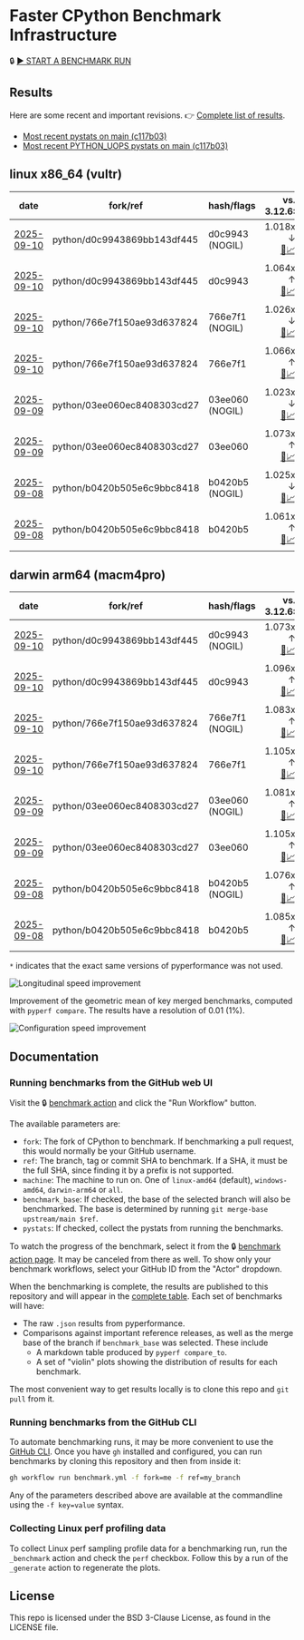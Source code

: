 # Faster CPython Benchmark Infrastructure

🔒 [▶️ START A BENCHMARK RUN](../../actions/workflows/benchmark.yml)

## Results

Here are some recent and important revisions. 👉 [Complete list of results](RESULTS.md).

<!-- START table -->
- [Most recent  pystats on main (c117b03)](results/bm-20250906-3.15.0a0-c117b03/bm-20250906-vultr-x86_64-python-c117b033856ab7873972-3.15.0a0-c117b03-pystats.md)
- [Most recent PYTHON_UOPS pystats on main (c117b03)](results/bm-20250906-3.15.0a0-c117b03-PYTHON_UOPS/bm-20250906-vultr-x86_64-python-c117b033856ab7873972-3.15.0a0-c117b03-pystats.md)

## linux x86_64 (vultr)
| date | fork/ref | hash/flags | vs. 3.12.6: | vs. 3.13.0rc2: | vs. base: |
| --- | --- | --- | ---: | ---: | ---: |
| [2025-09-10](results/bm-20250910-3.15.0a0-d0c9943-NOGIL) | python/d0c9943869bb143df445 | d0c9943 (NOGIL) | 1.018x ↓<br>[📄](results/bm-20250910-3.15.0a0-d0c9943-NOGIL/bm-20250910-vultr-x86_64-python-d0c9943869bb143df445-3.15.0a0-d0c9943-vs-3.12.6.md)[📈](results/bm-20250910-3.15.0a0-d0c9943-NOGIL/bm-20250910-vultr-x86_64-python-d0c9943869bb143df445-3.15.0a0-d0c9943-vs-3.12.6.svg) | 1.051x ↓<br>[📄](results/bm-20250910-3.15.0a0-d0c9943-NOGIL/bm-20250910-vultr-x86_64-python-d0c9943869bb143df445-3.15.0a0-d0c9943-vs-3.13.0rc2.md)[📈](results/bm-20250910-3.15.0a0-d0c9943-NOGIL/bm-20250910-vultr-x86_64-python-d0c9943869bb143df445-3.15.0a0-d0c9943-vs-3.13.0rc2.svg) | 1.084x ↓<br>[📄](results/bm-20250910-3.15.0a0-d0c9943-NOGIL/bm-20250910-vultr-x86_64-python-d0c9943869bb143df445-3.15.0a0-d0c9943-vs-base.md)[📈](results/bm-20250910-3.15.0a0-d0c9943-NOGIL/bm-20250910-vultr-x86_64-python-d0c9943869bb143df445-3.15.0a0-d0c9943-vs-base.svg)[🧠](results/bm-20250910-3.15.0a0-d0c9943-NOGIL/bm-20250910-vultr-x86_64-python-d0c9943869bb143df445-3.15.0a0-d0c9943-vs-base-mem.svg) |
| [2025-09-10](results/bm-20250910-3.15.0a0-d0c9943) | python/d0c9943869bb143df445 | d0c9943 | 1.064x ↑<br>[📄](results/bm-20250910-3.15.0a0-d0c9943/bm-20250910-vultr-x86_64-python-d0c9943869bb143df445-3.15.0a0-d0c9943-vs-3.12.6.md)[📈](results/bm-20250910-3.15.0a0-d0c9943/bm-20250910-vultr-x86_64-python-d0c9943869bb143df445-3.15.0a0-d0c9943-vs-3.12.6.svg) | 1.028x ↑<br>[📄](results/bm-20250910-3.15.0a0-d0c9943/bm-20250910-vultr-x86_64-python-d0c9943869bb143df445-3.15.0a0-d0c9943-vs-3.13.0rc2.md)[📈](results/bm-20250910-3.15.0a0-d0c9943/bm-20250910-vultr-x86_64-python-d0c9943869bb143df445-3.15.0a0-d0c9943-vs-3.13.0rc2.svg) |  |
| [2025-09-10](results/bm-20250910-3.15.0a0-766e7f1-NOGIL) | python/766e7f150ae93d637824 | 766e7f1 (NOGIL) | 1.026x ↓<br>[📄](results/bm-20250910-3.15.0a0-766e7f1-NOGIL/bm-20250910-vultr-x86_64-python-766e7f150ae93d637824-3.15.0a0-766e7f1-vs-3.12.6.md)[📈](results/bm-20250910-3.15.0a0-766e7f1-NOGIL/bm-20250910-vultr-x86_64-python-766e7f150ae93d637824-3.15.0a0-766e7f1-vs-3.12.6.svg) | 1.059x ↓<br>[📄](results/bm-20250910-3.15.0a0-766e7f1-NOGIL/bm-20250910-vultr-x86_64-python-766e7f150ae93d637824-3.15.0a0-766e7f1-vs-3.13.0rc2.md)[📈](results/bm-20250910-3.15.0a0-766e7f1-NOGIL/bm-20250910-vultr-x86_64-python-766e7f150ae93d637824-3.15.0a0-766e7f1-vs-3.13.0rc2.svg) | 1.092x ↓<br>[📄](results/bm-20250910-3.15.0a0-766e7f1-NOGIL/bm-20250910-vultr-x86_64-python-766e7f150ae93d637824-3.15.0a0-766e7f1-vs-base.md)[📈](results/bm-20250910-3.15.0a0-766e7f1-NOGIL/bm-20250910-vultr-x86_64-python-766e7f150ae93d637824-3.15.0a0-766e7f1-vs-base.svg)[🧠](results/bm-20250910-3.15.0a0-766e7f1-NOGIL/bm-20250910-vultr-x86_64-python-766e7f150ae93d637824-3.15.0a0-766e7f1-vs-base-mem.svg) |
| [2025-09-10](results/bm-20250910-3.15.0a0-766e7f1) | python/766e7f150ae93d637824 | 766e7f1 | 1.066x ↑<br>[📄](results/bm-20250910-3.15.0a0-766e7f1/bm-20250910-vultr-x86_64-python-766e7f150ae93d637824-3.15.0a0-766e7f1-vs-3.12.6.md)[📈](results/bm-20250910-3.15.0a0-766e7f1/bm-20250910-vultr-x86_64-python-766e7f150ae93d637824-3.15.0a0-766e7f1-vs-3.12.6.svg) | 1.030x ↑<br>[📄](results/bm-20250910-3.15.0a0-766e7f1/bm-20250910-vultr-x86_64-python-766e7f150ae93d637824-3.15.0a0-766e7f1-vs-3.13.0rc2.md)[📈](results/bm-20250910-3.15.0a0-766e7f1/bm-20250910-vultr-x86_64-python-766e7f150ae93d637824-3.15.0a0-766e7f1-vs-3.13.0rc2.svg) |  |
| [2025-09-09](results/bm-20250909-3.15.0a0-03ee060-NOGIL) | python/03ee060ec8408303cd27 | 03ee060 (NOGIL) | 1.023x ↓<br>[📄](results/bm-20250909-3.15.0a0-03ee060-NOGIL/bm-20250909-vultr-x86_64-python-03ee060ec8408303cd27-3.15.0a0-03ee060-vs-3.12.6.md)[📈](results/bm-20250909-3.15.0a0-03ee060-NOGIL/bm-20250909-vultr-x86_64-python-03ee060ec8408303cd27-3.15.0a0-03ee060-vs-3.12.6.svg) | 1.056x ↓<br>[📄](results/bm-20250909-3.15.0a0-03ee060-NOGIL/bm-20250909-vultr-x86_64-python-03ee060ec8408303cd27-3.15.0a0-03ee060-vs-3.13.0rc2.md)[📈](results/bm-20250909-3.15.0a0-03ee060-NOGIL/bm-20250909-vultr-x86_64-python-03ee060ec8408303cd27-3.15.0a0-03ee060-vs-3.13.0rc2.svg) | 1.095x ↓<br>[📄](results/bm-20250909-3.15.0a0-03ee060-NOGIL/bm-20250909-vultr-x86_64-python-03ee060ec8408303cd27-3.15.0a0-03ee060-vs-base.md)[📈](results/bm-20250909-3.15.0a0-03ee060-NOGIL/bm-20250909-vultr-x86_64-python-03ee060ec8408303cd27-3.15.0a0-03ee060-vs-base.svg)[🧠](results/bm-20250909-3.15.0a0-03ee060-NOGIL/bm-20250909-vultr-x86_64-python-03ee060ec8408303cd27-3.15.0a0-03ee060-vs-base-mem.svg) |
| [2025-09-09](results/bm-20250909-3.15.0a0-03ee060) | python/03ee060ec8408303cd27 | 03ee060 | 1.073x ↑<br>[📄](results/bm-20250909-3.15.0a0-03ee060/bm-20250909-vultr-x86_64-python-03ee060ec8408303cd27-3.15.0a0-03ee060-vs-3.12.6.md)[📈](results/bm-20250909-3.15.0a0-03ee060/bm-20250909-vultr-x86_64-python-03ee060ec8408303cd27-3.15.0a0-03ee060-vs-3.12.6.svg) | 1.038x ↑<br>[📄](results/bm-20250909-3.15.0a0-03ee060/bm-20250909-vultr-x86_64-python-03ee060ec8408303cd27-3.15.0a0-03ee060-vs-3.13.0rc2.md)[📈](results/bm-20250909-3.15.0a0-03ee060/bm-20250909-vultr-x86_64-python-03ee060ec8408303cd27-3.15.0a0-03ee060-vs-3.13.0rc2.svg) |  |
| [2025-09-08](results/bm-20250908-3.15.0a0-b0420b5-NOGIL) | python/b0420b505e6c9bbc8418 | b0420b5 (NOGIL) | 1.025x ↓<br>[📄](results/bm-20250908-3.15.0a0-b0420b5-NOGIL/bm-20250908-vultr-x86_64-python-b0420b505e6c9bbc8418-3.15.0a0-b0420b5-vs-3.12.6.md)[📈](results/bm-20250908-3.15.0a0-b0420b5-NOGIL/bm-20250908-vultr-x86_64-python-b0420b505e6c9bbc8418-3.15.0a0-b0420b5-vs-3.12.6.svg) | 1.058x ↓<br>[📄](results/bm-20250908-3.15.0a0-b0420b5-NOGIL/bm-20250908-vultr-x86_64-python-b0420b505e6c9bbc8418-3.15.0a0-b0420b5-vs-3.13.0rc2.md)[📈](results/bm-20250908-3.15.0a0-b0420b5-NOGIL/bm-20250908-vultr-x86_64-python-b0420b505e6c9bbc8418-3.15.0a0-b0420b5-vs-3.13.0rc2.svg) | 1.088x ↓<br>[📄](results/bm-20250908-3.15.0a0-b0420b5-NOGIL/bm-20250908-vultr-x86_64-python-b0420b505e6c9bbc8418-3.15.0a0-b0420b5-vs-base.md)[📈](results/bm-20250908-3.15.0a0-b0420b5-NOGIL/bm-20250908-vultr-x86_64-python-b0420b505e6c9bbc8418-3.15.0a0-b0420b5-vs-base.svg)[🧠](results/bm-20250908-3.15.0a0-b0420b5-NOGIL/bm-20250908-vultr-x86_64-python-b0420b505e6c9bbc8418-3.15.0a0-b0420b5-vs-base-mem.svg) |
| [2025-09-08](results/bm-20250908-3.15.0a0-b0420b5) | python/b0420b505e6c9bbc8418 | b0420b5 | 1.061x ↑<br>[📄](results/bm-20250908-3.15.0a0-b0420b5/bm-20250908-vultr-x86_64-python-b0420b505e6c9bbc8418-3.15.0a0-b0420b5-vs-3.12.6.md)[📈](results/bm-20250908-3.15.0a0-b0420b5/bm-20250908-vultr-x86_64-python-b0420b505e6c9bbc8418-3.15.0a0-b0420b5-vs-3.12.6.svg) | 1.026x ↑<br>[📄](results/bm-20250908-3.15.0a0-b0420b5/bm-20250908-vultr-x86_64-python-b0420b505e6c9bbc8418-3.15.0a0-b0420b5-vs-3.13.0rc2.md)[📈](results/bm-20250908-3.15.0a0-b0420b5/bm-20250908-vultr-x86_64-python-b0420b505e6c9bbc8418-3.15.0a0-b0420b5-vs-3.13.0rc2.svg) |  |

## darwin arm64 (macm4pro)
| date | fork/ref | hash/flags | vs. 3.12.6: | vs. 3.13.0rc2: | vs. base: |
| --- | --- | --- | ---: | ---: | ---: |
| [2025-09-10](results/bm-20250910-3.15.0a0-d0c9943-NOGIL) | python/d0c9943869bb143df445 | d0c9943 (NOGIL) | 1.073x ↑<br>[📄](results/bm-20250910-3.15.0a0-d0c9943-NOGIL/bm-20250910-macm4pro-arm64-python-d0c9943869bb143df445-3.15.0a0-d0c9943-vs-3.12.6.md)[📈](results/bm-20250910-3.15.0a0-d0c9943-NOGIL/bm-20250910-macm4pro-arm64-python-d0c9943869bb143df445-3.15.0a0-d0c9943-vs-3.12.6.svg) | 1.004x ↓<br>[📄](results/bm-20250910-3.15.0a0-d0c9943-NOGIL/bm-20250910-macm4pro-arm64-python-d0c9943869bb143df445-3.15.0a0-d0c9943-vs-3.13.0rc2.md)[📈](results/bm-20250910-3.15.0a0-d0c9943-NOGIL/bm-20250910-macm4pro-arm64-python-d0c9943869bb143df445-3.15.0a0-d0c9943-vs-3.13.0rc2.svg) | 1.022x ↓<br>[📄](results/bm-20250910-3.15.0a0-d0c9943-NOGIL/bm-20250910-macm4pro-arm64-python-d0c9943869bb143df445-3.15.0a0-d0c9943-vs-base.md)[📈](results/bm-20250910-3.15.0a0-d0c9943-NOGIL/bm-20250910-macm4pro-arm64-python-d0c9943869bb143df445-3.15.0a0-d0c9943-vs-base.svg)[🧠](results/bm-20250910-3.15.0a0-d0c9943-NOGIL/bm-20250910-macm4pro-arm64-python-d0c9943869bb143df445-3.15.0a0-d0c9943-vs-base-mem.svg) |
| [2025-09-10](results/bm-20250910-3.15.0a0-d0c9943) | python/d0c9943869bb143df445 | d0c9943 | 1.096x ↑<br>[📄](results/bm-20250910-3.15.0a0-d0c9943/bm-20250910-macm4pro-arm64-python-d0c9943869bb143df445-3.15.0a0-d0c9943-vs-3.12.6.md)[📈](results/bm-20250910-3.15.0a0-d0c9943/bm-20250910-macm4pro-arm64-python-d0c9943869bb143df445-3.15.0a0-d0c9943-vs-3.12.6.svg) | 1.017x ↑<br>[📄](results/bm-20250910-3.15.0a0-d0c9943/bm-20250910-macm4pro-arm64-python-d0c9943869bb143df445-3.15.0a0-d0c9943-vs-3.13.0rc2.md)[📈](results/bm-20250910-3.15.0a0-d0c9943/bm-20250910-macm4pro-arm64-python-d0c9943869bb143df445-3.15.0a0-d0c9943-vs-3.13.0rc2.svg) |  |
| [2025-09-10](results/bm-20250910-3.15.0a0-766e7f1-NOGIL) | python/766e7f150ae93d637824 | 766e7f1 (NOGIL) | 1.083x ↑<br>[📄](results/bm-20250910-3.15.0a0-766e7f1-NOGIL/bm-20250910-macm4pro-arm64-python-766e7f150ae93d637824-3.15.0a0-766e7f1-vs-3.12.6.md)[📈](results/bm-20250910-3.15.0a0-766e7f1-NOGIL/bm-20250910-macm4pro-arm64-python-766e7f150ae93d637824-3.15.0a0-766e7f1-vs-3.12.6.svg) | 1.004x ↑<br>[📄](results/bm-20250910-3.15.0a0-766e7f1-NOGIL/bm-20250910-macm4pro-arm64-python-766e7f150ae93d637824-3.15.0a0-766e7f1-vs-3.13.0rc2.md)[📈](results/bm-20250910-3.15.0a0-766e7f1-NOGIL/bm-20250910-macm4pro-arm64-python-766e7f150ae93d637824-3.15.0a0-766e7f1-vs-3.13.0rc2.svg) | 1.022x ↓<br>[📄](results/bm-20250910-3.15.0a0-766e7f1-NOGIL/bm-20250910-macm4pro-arm64-python-766e7f150ae93d637824-3.15.0a0-766e7f1-vs-base.md)[📈](results/bm-20250910-3.15.0a0-766e7f1-NOGIL/bm-20250910-macm4pro-arm64-python-766e7f150ae93d637824-3.15.0a0-766e7f1-vs-base.svg)[🧠](results/bm-20250910-3.15.0a0-766e7f1-NOGIL/bm-20250910-macm4pro-arm64-python-766e7f150ae93d637824-3.15.0a0-766e7f1-vs-base-mem.svg) |
| [2025-09-10](results/bm-20250910-3.15.0a0-766e7f1) | python/766e7f150ae93d637824 | 766e7f1 | 1.105x ↑<br>[📄](results/bm-20250910-3.15.0a0-766e7f1/bm-20250910-macm4pro-arm64-python-766e7f150ae93d637824-3.15.0a0-766e7f1-vs-3.12.6.md)[📈](results/bm-20250910-3.15.0a0-766e7f1/bm-20250910-macm4pro-arm64-python-766e7f150ae93d637824-3.15.0a0-766e7f1-vs-3.12.6.svg) | 1.025x ↑<br>[📄](results/bm-20250910-3.15.0a0-766e7f1/bm-20250910-macm4pro-arm64-python-766e7f150ae93d637824-3.15.0a0-766e7f1-vs-3.13.0rc2.md)[📈](results/bm-20250910-3.15.0a0-766e7f1/bm-20250910-macm4pro-arm64-python-766e7f150ae93d637824-3.15.0a0-766e7f1-vs-3.13.0rc2.svg) |  |
| [2025-09-09](results/bm-20250909-3.15.0a0-03ee060-NOGIL) | python/03ee060ec8408303cd27 | 03ee060 (NOGIL) | 1.081x ↑<br>[📄](results/bm-20250909-3.15.0a0-03ee060-NOGIL/bm-20250909-macm4pro-arm64-python-03ee060ec8408303cd27-3.15.0a0-03ee060-vs-3.12.6.md)[📈](results/bm-20250909-3.15.0a0-03ee060-NOGIL/bm-20250909-macm4pro-arm64-python-03ee060ec8408303cd27-3.15.0a0-03ee060-vs-3.12.6.svg) | 1.003x ↑<br>[📄](results/bm-20250909-3.15.0a0-03ee060-NOGIL/bm-20250909-macm4pro-arm64-python-03ee060ec8408303cd27-3.15.0a0-03ee060-vs-3.13.0rc2.md)[📈](results/bm-20250909-3.15.0a0-03ee060-NOGIL/bm-20250909-macm4pro-arm64-python-03ee060ec8408303cd27-3.15.0a0-03ee060-vs-3.13.0rc2.svg) | 1.024x ↓<br>[📄](results/bm-20250909-3.15.0a0-03ee060-NOGIL/bm-20250909-macm4pro-arm64-python-03ee060ec8408303cd27-3.15.0a0-03ee060-vs-base.md)[📈](results/bm-20250909-3.15.0a0-03ee060-NOGIL/bm-20250909-macm4pro-arm64-python-03ee060ec8408303cd27-3.15.0a0-03ee060-vs-base.svg)[🧠](results/bm-20250909-3.15.0a0-03ee060-NOGIL/bm-20250909-macm4pro-arm64-python-03ee060ec8408303cd27-3.15.0a0-03ee060-vs-base-mem.svg) |
| [2025-09-09](results/bm-20250909-3.15.0a0-03ee060) | python/03ee060ec8408303cd27 | 03ee060 | 1.105x ↑<br>[📄](results/bm-20250909-3.15.0a0-03ee060/bm-20250909-macm4pro-arm64-python-03ee060ec8408303cd27-3.15.0a0-03ee060-vs-3.12.6.md)[📈](results/bm-20250909-3.15.0a0-03ee060/bm-20250909-macm4pro-arm64-python-03ee060ec8408303cd27-3.15.0a0-03ee060-vs-3.12.6.svg) | 1.025x ↑<br>[📄](results/bm-20250909-3.15.0a0-03ee060/bm-20250909-macm4pro-arm64-python-03ee060ec8408303cd27-3.15.0a0-03ee060-vs-3.13.0rc2.md)[📈](results/bm-20250909-3.15.0a0-03ee060/bm-20250909-macm4pro-arm64-python-03ee060ec8408303cd27-3.15.0a0-03ee060-vs-3.13.0rc2.svg) |  |
| [2025-09-08](results/bm-20250908-3.15.0a0-b0420b5-NOGIL) | python/b0420b505e6c9bbc8418 | b0420b5 (NOGIL) | 1.076x ↑<br>[📄](results/bm-20250908-3.15.0a0-b0420b5-NOGIL/bm-20250908-macm4pro-arm64-python-b0420b505e6c9bbc8418-3.15.0a0-b0420b5-vs-3.12.6.md)[📈](results/bm-20250908-3.15.0a0-b0420b5-NOGIL/bm-20250908-macm4pro-arm64-python-b0420b505e6c9bbc8418-3.15.0a0-b0420b5-vs-3.12.6.svg) | 1.002x ↓<br>[📄](results/bm-20250908-3.15.0a0-b0420b5-NOGIL/bm-20250908-macm4pro-arm64-python-b0420b505e6c9bbc8418-3.15.0a0-b0420b5-vs-3.13.0rc2.md)[📈](results/bm-20250908-3.15.0a0-b0420b5-NOGIL/bm-20250908-macm4pro-arm64-python-b0420b505e6c9bbc8418-3.15.0a0-b0420b5-vs-3.13.0rc2.svg) | 1.010x ↓<br>[📄](results/bm-20250908-3.15.0a0-b0420b5-NOGIL/bm-20250908-macm4pro-arm64-python-b0420b505e6c9bbc8418-3.15.0a0-b0420b5-vs-base.md)[📈](results/bm-20250908-3.15.0a0-b0420b5-NOGIL/bm-20250908-macm4pro-arm64-python-b0420b505e6c9bbc8418-3.15.0a0-b0420b5-vs-base.svg)[🧠](results/bm-20250908-3.15.0a0-b0420b5-NOGIL/bm-20250908-macm4pro-arm64-python-b0420b505e6c9bbc8418-3.15.0a0-b0420b5-vs-base-mem.svg) |
| [2025-09-08](results/bm-20250908-3.15.0a0-b0420b5) | python/b0420b505e6c9bbc8418 | b0420b5 | 1.085x ↑<br>[📄](results/bm-20250908-3.15.0a0-b0420b5/bm-20250908-macm4pro-arm64-python-b0420b505e6c9bbc8418-3.15.0a0-b0420b5-vs-3.12.6.md)[📈](results/bm-20250908-3.15.0a0-b0420b5/bm-20250908-macm4pro-arm64-python-b0420b505e6c9bbc8418-3.15.0a0-b0420b5-vs-3.12.6.svg) | 1.007x ↑<br>[📄](results/bm-20250908-3.15.0a0-b0420b5/bm-20250908-macm4pro-arm64-python-b0420b505e6c9bbc8418-3.15.0a0-b0420b5-vs-3.13.0rc2.md)[📈](results/bm-20250908-3.15.0a0-b0420b5/bm-20250908-macm4pro-arm64-python-b0420b505e6c9bbc8418-3.15.0a0-b0420b5-vs-3.13.0rc2.svg) |  |


<!-- END table -->

`*` indicates that the exact same versions of pyperformance was not used.

![Longitudinal speed improvement](/longitudinal.svg)

Improvement of the geometric mean of key merged benchmarks, computed with `pyperf compare`.
The results have a resolution of 0.01 (1%).

![Configuration speed improvement](/configs.svg)

## Documentation

### Running benchmarks from the GitHub web UI

Visit the 🔒 [benchmark action](../../actions/workflows/benchmark.yml) and click the "Run Workflow" button.

The available parameters are:

- `fork`: The fork of CPython to benchmark.
  If benchmarking a pull request, this would normally be your GitHub username.
- `ref`: The branch, tag or commit SHA to benchmark.
  If a SHA, it must be the full SHA, since finding it by a prefix is not supported.
- `machine`: The machine to run on.
  One of `linux-amd64` (default), `windows-amd64`, `darwin-arm64` or `all`.
- `benchmark_base`: If checked, the base of the selected branch will also be benchmarked.
  The base is determined by running `git merge-base upstream/main $ref`.
- `pystats`: If checked, collect the pystats from running the benchmarks.

To watch the progress of the benchmark, select it from the 🔒 [benchmark action page](../../actions/workflows/benchmark.yml).
It may be canceled from there as well.
To show only your benchmark workflows, select your GitHub ID from the "Actor" dropdown.

When the benchmarking is complete, the results are published to this repository and will appear in the [complete table](RESULTS.md).
Each set of benchmarks will have:

- The raw `.json` results from pyperformance.
- Comparisons against important reference releases, as well as the merge base of the branch if `benchmark_base` was selected. These include
  - A markdown table produced by `pyperf compare_to`.
  - A set of "violin" plots showing the distribution of results for each benchmark.

The most convenient way to get results locally is to clone this repo and `git pull` from it.

### Running benchmarks from the GitHub CLI

To automate benchmarking runs, it may be more convenient to use the [GitHub CLI](https://cli.github.com/).
Once you have `gh` installed and configured, you can run benchmarks by cloning this repository and then from inside it:

```bash session
gh workflow run benchmark.yml -f fork=me -f ref=my_branch
```

Any of the parameters described above are available at the commandline using the `-f key=value` syntax.

### Collecting Linux perf profiling data

To collect Linux perf sampling profile data for a benchmarking run, run the `_benchmark` action and check the `perf` checkbox.
Follow this by a run of the `_generate` action to regenerate the plots.

## License

This repo is licensed under the BSD 3-Clause License, as found in the LICENSE file.
